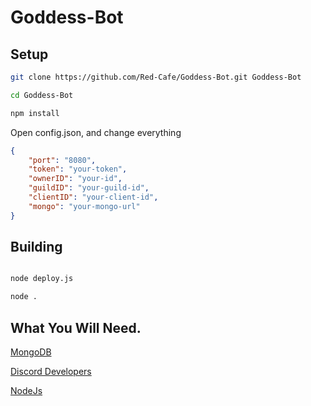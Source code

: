 # Goddess-Bot


## Setup

```bash
git clone https://github.com/Red-Cafe/Goddess-Bot.git Goddess-Bot

cd Goddess-Bot

npm install
```

Open config.json, and change everything

```json
{
    "port": "8080",
    "token": "your-token",
    "ownerID": "your-id",
    "guildID": "your-guild-id",
    "clientID": "your-client-id",
    "mongo": "your-mongo-url"
}
```



## Building

```bash

node deploy.js

node .
```

## What You Will Need.

[MongoDB](https://account.mongodb.com/account/login)

[Discord Developers](https://discord.com/developers/applications)

[NodeJs](https://nodejs.org/)

